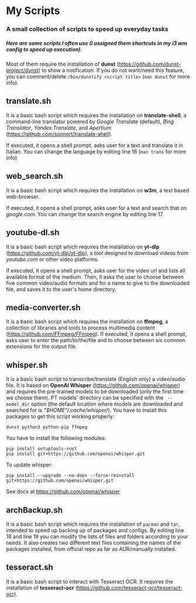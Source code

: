 # My Scripts
### A small collection of scripts to speed up everyday tasks
##### Here are some scripts I often use (I assigned them shortcuts in my i3 wm config to speed up execution).
Most of them require the installation of **dunst** (https://github.com/dunst-project/dunst) to show a notification.
If you do not want/need this feature, you can comment/delete `/bin/dunstify <script title>` (`man dunst` for more info).

## translate.sh

It is a basic bash script which requires the installation on **translate-shell**, a command-line translator powered by *Google Translate* (default), *Bing Translator*, *Yandex.Translate*, and *Apertium* (https://github.com/soimort/translate-shell).

If executed, it opens a shell prompt, asks user for a text and translate it in Italian.
You can change the language by editing line 16 (`man trans` for more info)

## web_search.sh

It is a basic bash script which requires the installation on **w3m**, a text based web-browser.

If executed, it opens a shell prompt, asks user for a text and search that on *google.com*.
You can change the search engine by editing line 17.

## youtube-dl.sh

It is a basic bash script which requires the installation on **yt-dlp** (https://github.com/yt-dlp/yt-dlp), a tool designed to  download videos from *youtube.com* or other video platforms.

If executed, it opens a shell prompt, asks user for the video url and lists all available format of the medium.
Then, it asks the user to choose between five common video/audio formats and for a name to give to the downloaded file, and saves it to the user's home directory.

## media-converter.sh

It is a basic bash script which requires the installation on **ffmpeg**, a collection of libraries and tools to process multimedia content (https://github.com/FFmpeg/FFmpeg).
If executed, it opens a shell prompt, asks user to enter the path/to/the/file and to choose between six common extensions for the output file.

## whisper.sh

It is a basic bash script to transcribe/translate (English only) a video/audio file.
It is based on **OpenAI Whisper** (https://github.com/openai/whisper) and requires the pre-trained models to be downloaded (only the first time we choose them).
PT models' directory can be specified with the ` --model_dir` option (the default location where models are downloaded and searched for is *"$HOME"/.cache/whisper/*).
You have to install this packages to get this script working properly:
```
dunst python3 python-pip ffmpeg
```
You have to install the following modules:
```
pip install setuptools-rust
pip install git+https://github.com/openai/whisper.git
```
To update whisper:
```
pip install --upgrade --no-deps --force-reinstall git+https://github.com/openai/whisper.git
```
See docs at https://github.com/openai/whisper

## archBackup.sh

It is a basic bash script which requires the installation of `pacman` and `tar`, intended to speed up backing up of packages and configs.
By editing line 18 and line 19 you can modify the lists of files and folders according to your needs.
It also creates two different text files containing the names of the packages installed, from official repo as far as AUR/manually installed.

## tesseract.sh

It is a basic bash script to interact with Tesseract OCR.
It requires the installation of **tesseract-ocr** (https://github.com/tesseract-ocr/tesseract-ocr).

